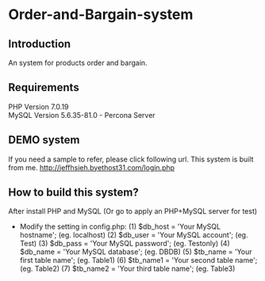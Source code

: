 # Order-and-Bargain-system

## Introduction

An system for products order and bargain.

## Requirements

PHP Version 7.0.19  
MySQL Version 5.6.35-81.0 - Percona Server 

## DEMO system

If you need a sample to refer, please click following url. This system is built from me.
http://jeffhsieh.byethost31.com/login.php

## How to build this system?

After install PHP and MySQL (Or go to apply an PHP+MySQL server for test) 
- Modify the setting in config.php:
  (1) $db_host = 'Your MySQL hostname';     (eg. localhost)
  (2) $db_user = 'Your MySQL account';      (eg. Test)
  (3) $db_pass = 'Your MySQL password';     (eg. Testonly)
  (4) $db_name = 'Your MySQL database';     (eg. DBDB)
  (5) $tb_name = 'Your first table name';   (eg. Table1)
  (6) $tb_name1 = 'Your second table name'; (eg. Table2)
  (7) $tb_name2 = 'Your third table name';  (eg. Table3)
